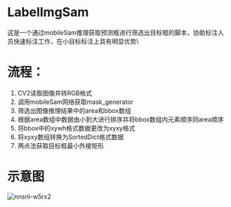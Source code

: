 # LabelImgSam
这是一个通过mobileSam推理获取预测框进行筛选出目标框的脚本，协助标注人员快速标注工作，在小目标标注上具有明显优势\
# 流程：
1. CV2读取图像并转RGB格式
2. 调用mobileSam网络获取mask_generator
3. 筛选出图像推理结果中的area和bbox数组
4. 根据area数组中数据由小到大进行排序并将bbox数组内元素顺序同area顺序
5. 将bbox中的xywh格式数据更改为xyxy格式
6. 将xyxy数组转换为SortedDict格式数据
7. 两点法获取目标框最小外接矩形

# 示意图
![nnsnl-w5rx2](https://github.com/kivenyangming/LabelImgSam/assets/59249258/9f055673-edc0-4ffa-ac52-147212ea81ed)


